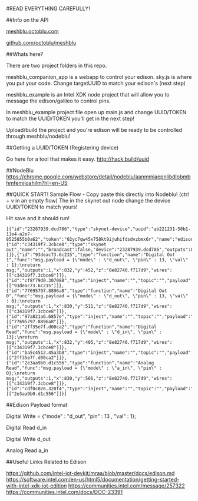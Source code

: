 
#READ EVERYTHING CAREFULLY!

##Info on the API

[meshblu.octoblu.com](meshblu.octoblu.com)


[github.com/octoblu/meshblu](github.com/octoblu/meshblu)

##Whats here?

There are two project folders in this repo. 

meshblu_companion_app is a webapp to control your edison. sky.js is where you put your code. Change targetUUID to match your edison's (next step)

meshblu_example is an Intel XDK node project that will allow you to message the edison/galileo to control pins.

In meshblu_example project file open up main.js and change UUID/TOKEN to match the UUID/TOKEN you'll get in the next step! 

Upload/build the project and you're edison will be ready to be controlled through meshblu/nodeblu!


##Getting a UUID/TOKEN (Registering device)

Go here for a tool that makes it easy. http://hack.build/uuid

##NodeBlu
https://chrome.google.com/webstore/detail/nodeblu/aanmmiaepnlibdlobmbhmfemjioahilm?hl=en-US

##QUICK START! Sample Flow - Copy paste this directly into Nodeblu! (ctrl + v in an empty flow) The in the skynet out node change the device UUID/TOKEN to match yours!

Hit save and it should run!

```
[{"id":"23287939.dcd786","type":"skynet-device","uuid":"ab221231-58b1-11e4-a2e7-8525855b0a62","token":"02yc7qw45x758kt9ijuhifdsdvzbmx6r","name":"edison","dne":""},{"id":"c34319f7.3cbce8","type":"skynet out","name":"","broadcast":false,"device":"23287939.dcd786","outputs":0,"x":1090,"y":446,"z":"8e82740.f717d9","wires":[]},{"id":"93deac73.6c215","type":"function","name":"Digital Out 1","func":"msg.payload = {\"mode\" : \"d_out\", \"pin\" : 13, \"val\" : 1};\nreturn msg;","outputs":1,"x":832,"y":452,"z":"8e82740.f717d9","wires":[["c34319f7.3cbce8"]]},{"id":"cf8f79d0.307088","type":"inject","name":"","topic":"","payload":"","payloadType":"date","repeat":"","crontab":"","once":false,"sidebarInput":false,"x":666,"y":454,"z":"8e82740.f717d9","wires":[["93deac73.6c215"]]},{"id":"77695797.8896a8","type":"function","name":"Digital Out 0","func":"msg.payload = {\"mode\" : \"d_out\", \"pin\" : 13, \"val\" : 0};\nreturn msg;","outputs":1,"x":830,"y":511,"z":"8e82740.f717d9","wires":[["c34319f7.3cbce8"]]},{"id":"97a821a6.6857e","type":"inject","name":"","topic":"","payload":"","payloadType":"date","repeat":"","crontab":"","once":false,"sidebarInput":false,"x":669,"y":512,"z":"8e82740.f717d9","wires":[["77695797.8896a8"]]},{"id":"2ff35e7f.d00ca2","type":"function","name":"Digital Read","func":"msg.payload = {\"mode\" : \"d_in\", \"pin\" : 13};\nreturn msg;","outputs":1,"x":832,"y":405,"z":"8e82740.f717d9","wires":[["c34319f7.3cbce8"]]},{"id":"ba5c4512.45a3b8","type":"inject","name":"","topic":"","payload":"","payloadType":"date","repeat":"","crontab":"","once":false,"sidebarInput":false,"x":664,"y":405,"z":"8e82740.f717d9","wires":[["2ff35e7f.d00ca2"]]},{"id":"2e3aa9b0.d1c556","type":"function","name":"Analog Read","func":"msg.payload = {\"mode\" : \"a_in\", \"pin\" : 0};\nreturn msg;","outputs":1,"x":830,"y":566,"z":"8e82740.f717d9","wires":[["c34319f7.3cbce8"]]},{"id":"cdf0c026.320f4","type":"inject","name":"","topic":"","payload":"","payloadType":"date","repeat":"","crontab":"","once":false,"sidebarInput":false,"x":669,"y":567,"z":"8e82740.f717d9","wires":[["2e3aa9b0.d1c556"]]}]
```


##Edison Payload format

Digital Write = {"mode" : "d_out", "pin" : 13 , "val" : 1};



Digital Read			d_in	

Digital Write			d_out

Analog Read				a_in	


##Useful Links Related to Edison

https://github.com/intel-iot-devkit/mraa/blob/master/docs/edison.md
https://software.intel.com/en-us/html5/documentation/getting-started-with-intel-xdk-iot-edition
https://communities.intel.com/message/257322
https://communities.intel.com/docs/DOC-23391
